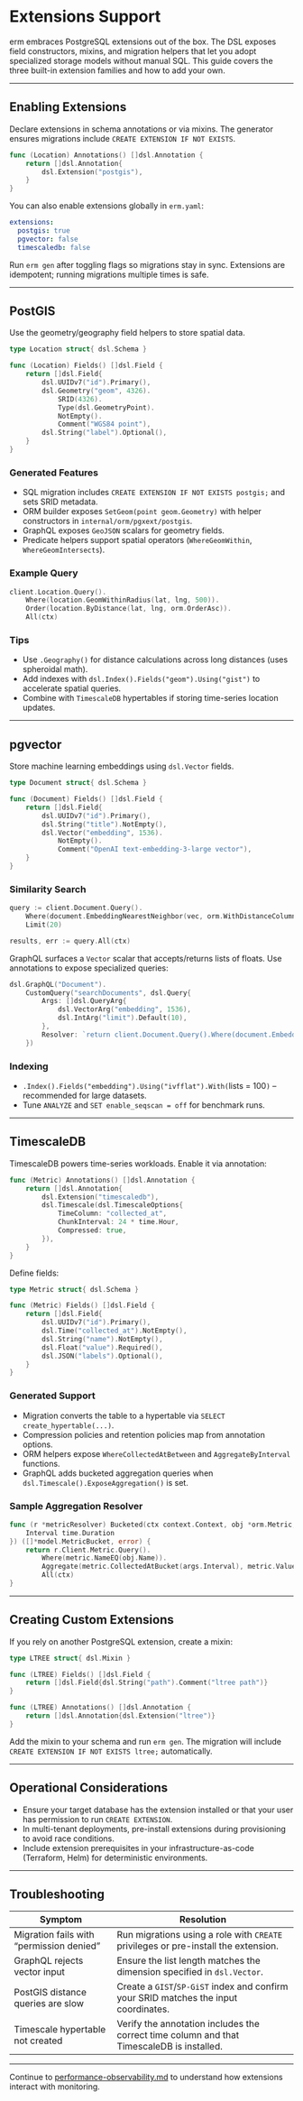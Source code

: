 # Extensions Support

erm embraces PostgreSQL extensions out of the box. The DSL exposes field constructors, mixins, and migration helpers that let
you adopt specialized storage models without manual SQL. This guide covers the three built-in extension families and how to add
your own.

---

## Enabling Extensions

Declare extensions in schema annotations or via mixins. The generator ensures migrations include `CREATE EXTENSION IF NOT EXISTS`.

```go
func (Location) Annotations() []dsl.Annotation {
    return []dsl.Annotation{
        dsl.Extension("postgis"),
    }
}
```

You can also enable extensions globally in `erm.yaml`:

```yaml
extensions:
  postgis: true
  pgvector: false
  timescaledb: false
```

Run `erm gen` after toggling flags so migrations stay in sync. Extensions are idempotent; running migrations multiple times is safe.

---

## PostGIS

Use the geometry/geography field helpers to store spatial data.

```go
type Location struct{ dsl.Schema }

func (Location) Fields() []dsl.Field {
    return []dsl.Field{
        dsl.UUIDv7("id").Primary(),
        dsl.Geometry("geom", 4326).
            SRID(4326).
            Type(dsl.GeometryPoint).
            NotEmpty().
            Comment("WGS84 point"),
        dsl.String("label").Optional(),
    }
}
```

### Generated Features

- SQL migration includes `CREATE EXTENSION IF NOT EXISTS postgis;` and sets SRID metadata.
- ORM builder exposes `SetGeom(point geom.Geometry)` with helper constructors in `internal/orm/pgxext/postgis`.
- GraphQL exposes `GeoJSON` scalars for geometry fields.
- Predicate helpers support spatial operators (`WhereGeomWithin`, `WhereGeomIntersects`).

### Example Query

```go
client.Location.Query().
    Where(location.GeomWithinRadius(lat, lng, 500)).
    Order(location.ByDistance(lat, lng, orm.OrderAsc)).
    All(ctx)
```

### Tips

- Use `.Geography()` for distance calculations across long distances (uses spheroidal math).
- Add indexes with `dsl.Index().Fields("geom").Using("gist")` to accelerate spatial queries.
- Combine with `TimescaleDB` hypertables if storing time-series location updates.

---

## pgvector

Store machine learning embeddings using `dsl.Vector` fields.

```go
type Document struct{ dsl.Schema }

func (Document) Fields() []dsl.Field {
    return []dsl.Field{
        dsl.UUIDv7("id").Primary(),
        dsl.String("title").NotEmpty(),
        dsl.Vector("embedding", 1536).
            NotEmpty().
            Comment("OpenAI text-embedding-3-large vector"),
    }
}
```

### Similarity Search

```go
query := client.Document.Query().
    Where(document.EmbeddingNearestNeighbor(vec, orm.WithDistanceColumn("similarity"))).
    Limit(20)

results, err := query.All(ctx)
```

GraphQL surfaces a `Vector` scalar that accepts/returns lists of floats. Use annotations to expose specialized queries:

```go
dsl.GraphQL("Document").
    CustomQuery("searchDocuments", dsl.Query{
        Args: []dsl.QueryArg{
            dsl.VectorArg("embedding", 1536),
            dsl.IntArg("limit").Default(10),
        },
        Resolver: `return client.Document.Query().Where(document.EmbeddingNearestNeighbor(args.Embedding, orm.WithDistanceColumn("similarity"))).Limit(args.Limit).All(ctx)`,
    })
```

### Indexing

- `.Index().Fields("embedding").Using("ivfflat").With(`lists = 100`)` – recommended for large datasets.
- Tune `ANALYZE` and `SET enable_seqscan = off` for benchmark runs.

---

## TimescaleDB

TimescaleDB powers time-series workloads. Enable it via annotation:

```go
func (Metric) Annotations() []dsl.Annotation {
    return []dsl.Annotation{
        dsl.Extension("timescaledb"),
        dsl.Timescale(dsl.TimescaleOptions{
            TimeColumn: "collected_at",
            ChunkInterval: 24 * time.Hour,
            Compressed: true,
        }),
    }
}
```

Define fields:

```go
type Metric struct{ dsl.Schema }

func (Metric) Fields() []dsl.Field {
    return []dsl.Field{
        dsl.UUIDv7("id").Primary(),
        dsl.Time("collected_at").NotEmpty(),
        dsl.String("name").NotEmpty(),
        dsl.Float("value").Required(),
        dsl.JSON("labels").Optional(),
    }
}
```

### Generated Support

- Migration converts the table to a hypertable via `SELECT create_hypertable(...)`.
- Compression policies and retention policies map from annotation options.
- ORM helpers expose `WhereCollectedAtBetween` and `AggregateByInterval` functions.
- GraphQL adds bucketed aggregation queries when `dsl.Timescale().ExposeAggregation()` is set.

### Sample Aggregation Resolver

```go
func (r *metricResolver) Bucketed(ctx context.Context, obj *orm.Metric, args struct {
    Interval time.Duration
}) ([]*model.MetricBucket, error) {
    return r.Client.Metric.Query().
        Where(metric.NameEQ(obj.Name)).
        Aggregate(metric.CollectedAtBucket(args.Interval), metric.ValueAvg()).
        All(ctx)
}
```

---

## Creating Custom Extensions

If you rely on another PostgreSQL extension, create a mixin:

```go
type LTREE struct{ dsl.Mixin }

func (LTREE) Fields() []dsl.Field {
    return []dsl.Field{dsl.String("path").Comment("ltree path")}
}

func (LTREE) Annotations() []dsl.Annotation {
    return []dsl.Annotation{dsl.Extension("ltree")}
}
```

Add the mixin to your schema and run `erm gen`. The migration will include `CREATE EXTENSION IF NOT EXISTS ltree;` automatically.

---

## Operational Considerations

- Ensure your target database has the extension installed or that your user has permission to run `CREATE EXTENSION`.
- In multi-tenant deployments, pre-install extensions during provisioning to avoid race conditions.
- Include extension prerequisites in your infrastructure-as-code (Terraform, Helm) for deterministic environments.

---

## Troubleshooting

| Symptom | Resolution |
|---------|------------|
| Migration fails with “permission denied” | Run migrations using a role with `CREATE` privileges or pre-install the extension. |
| GraphQL rejects vector input | Ensure the list length matches the dimension specified in `dsl.Vector`. |
| PostGIS distance queries are slow | Create a `GIST`/`SP-GiST` index and confirm your SRID matches the input coordinates. |
| Timescale hypertable not created | Verify the annotation includes the correct time column and that TimescaleDB is installed. |

---

Continue to [performance-observability.md](./performance-observability.md) to understand how extensions interact with monitoring.
